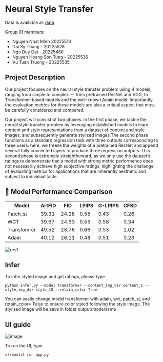 # Neural Style Transfer
Data is available at: [data](https://github.com/victorkitov/style-transfer-dataset)

Group 01 members:
- Nguyen Nhat Minh 20225510
- Doi Sy Thang - 20225528
- Ngo Duy Dat - 20225480
- Nguyen Hoang Son Tung - 20225536
- Vu Tuan Truong - 20225535

## Project Description

Our project focuses on the neural style transfer problem using 4 models, ranging from simple to complex 
— from pretrained ResNet and VGG, to Transformer-based models and the well-known Adain model. 
Importantly, the evaluation metrics for these models are also a critical aspect that must be carefully 
considered and compared.


Our project will consist of two phases. In the first phase, we tackle the neural style transfer
problem by leveraging established models to learn content and style representations from a dataset
of content and style images, and subsequently generate stylized images.The second phase
functions as a standard regression task with three outputs corresponding to three users: here, we
freeze the weights of a pretrained ResNet and append several fully connected layers to produce
three regression outputs. This second phase is extremely straightforward, as we only use the
dataset’s ratings to demonstrate that a model with strong metric performance does not necessarily
achieve high subjective ratings, highlighting the challenge of evaluating metrics for applications
that are inherently aesthetic and subject to individual taste.

## 🧪 Model Performance Comparison

| Model       | ArtFID   |   FID   | LPIPS  | G-LPIPS |  CFSD  |
|-------------|----------|---------|--------|---------|--------|
| Patch_st    |  39.31   |  24.28  | 0.55   | 0.43    |  0.26  |
| WCT         |  39.67   |  24.53  | 0.55   | 0.58    |  0.34  |
| Transfomrer |  49.52   |  28.76  | 0.66   | 0.53    |  1.02  |
| Adain       |  40.12   |  26.11  | 0.48   | 0.51    |  0.23  |

![res1](https://github.com/user-attachments/assets/4d36be76-979d-4985-8c2a-49913c2c3afb)


## Infer
To infer styled image and get ratings, please type
```
python infer.py --model transformer --content_img_dir content_5 --style_img_dir style_10 --retain_color True
```
You can easily change model transformer with adain, wct, patch_st, and retain_color= False to ensure
color styled following the style image. The stylised image will be save in folder output/modelname
## UI guide


![image](https://github.com/user-attachments/assets/2d55fc14-712b-49d7-8c4b-753f2b033028)


To run the UI, type 
```
streamlit run app.py
```
